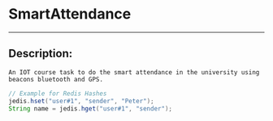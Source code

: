 # SmartAttendance
----

## Description:
	An IOT course task to do the smart attendance in the university using beacons bluetooth and GPS.



```java
// Example for Redis Hashes
jedis.hset("user#1", "sender", "Peter");
String name = jedis.hget("user#1", "sender");
```
